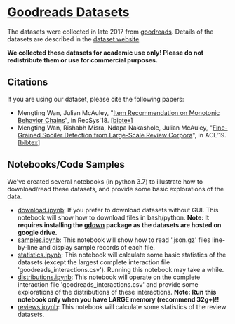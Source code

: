 # [Goodreads Datasets](https://sites.google.com/eng.ucsd.edu/ucsdbookgraph/home)

The datasets were collected in late 2017 from [goodreads](https://goodreads.com). Details of the datasets are described in the [dataset website](https://sites.google.com/eng.ucsd.edu/ucsdbookgraph/home)

**We collected these datasets for academic use only! Please do not redistribute them or use for commercial purposes.**

## Citations
If you are using our dataset, please cite the following papers:

- Mengting Wan, Julian McAuley, "[Item Recommendation on Monotonic Behavior Chains](https://github.com/MengtingWan/mengtingwan.github.io/raw/master/paper/recsys18_mwan.pdf)", in RecSys'18. [[bibtex](https://dblp.uni-trier.de/rec/bibtex/conf/recsys/WanM18)]
- Mengting Wan, Rishabh Misra, Ndapa Nakashole, Julian McAuley, "[Fine-Grained Spoiler Detection from Large-Scale Review Corpora](https://github.com/MengtingWan/mengtingwan.github.io/raw/master/paper/acl19_mwan.pdf)", in ACL'19. [[bibtex](https://dblp.uni-trier.de/rec/bibtex/conf/acl/WanMNM19)]



## Notebooks/Code Samples

We've created several notebooks (in python 3.7) to illustrate how to download/read these datasets, and provide some basic explorations of the data.

- [download.ipynb](/download.ipynb): If you prefer to download datasets without GUI. This notebook will show how to download files in bash/python. **Note: It requires installing the [gdown](https://github.com/wkentaro/gdown) package as the datasets are hosted on google drive.**
- [samples.ipynb](/samples.ipynb): This notebook will show how to read '.json.gz' files line-by-line and display sample records of each file.
- [statistics.ipynb](/statistics.ipynb): This notebook will calculate some basic statistics of the datasets (except the largest complete interaction file 'goodreads_interactions.csv'). Running this notebook may take a while.
- [distributions.ipynb](/distributions.ipynb): This notebook will operate on the complete interaction file 'goodreads_interactions.csv' and provide some explorations of the distributions of these interactions. **Note: Run this notebook only when you have LARGE memory (recommend 32g+)!!**
- [reviews.ipynb](/reviews.ipynb): This notebook will calculate some statistics of the review datasets.


